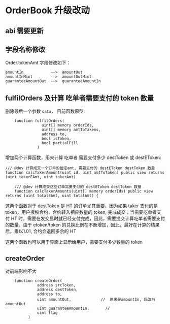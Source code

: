 # OrderBook 升级改动

## abi 需要更新

## 字段名称修改

Order.tokenAmt 字段修改如下：

```
amountIn            -->  amountOut
amountInMint        -->  amountOutMint
guaranteeAmountOut  -->  guaranteeAmountIn
```

## fulfilOrders 及计算 吃单者需要支付的 token 数量

删除最后一个参数 `data`， 目前函数原型:

```
    function fulfilOrders(
                uint[] memory orderIds,
                uint[] memory amtToTakens,
                address to,
                bool isToken,
                bool partialFill
              )
```

增加两个计算函数，用来计算 吃单者 需要支付多少 destToken 或 destEToken:

```
/// @dev 计算成交一个订单的给定amt, 需要支付的 destEToken destToken 数量
function calcTakerAmount(uint id, uint amtToTaken) public view returns (uint takerEAmt, uint takerAmt)
```

```
    /// @dev 计算成交这些订单需要支付的 destEToken destToken 数量
    function calcTakerAmounts(uint[] memory orderIds) public view returns (uint totalEAmt, uint totalAmt) {
```

这两个函数对于 destToken 是 HT 的订单尤其重要，因为如果 taker 支付的是token，用户授权合约，合约转入相应数量的 token, 完成成交；当需要吃单者支付 HT 时，需要在发交易时就已经支付完成，因此，需要提交计算吃单者需要支付的数量。由于 etoken/token 的兑换比例在不断增加，因此，最好在计算的结果后，乘以1.01, 合约会退回多余的 HT

这两个函数也可以用于界面上显示给用户，需要支付多少数量的 token

## createOrder

对前端影响不大

```
    function createOrder(
              address srcToken,
              address destToken,
              address to,            
              uint amountOut,             //  原来是amountIn, 现改为 amountOut
              uint guaranteeAmountIn,       // 
              uint flag
          )
```

